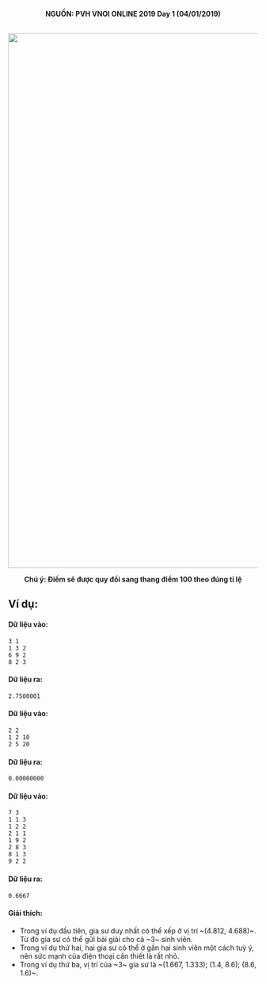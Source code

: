 **<center>NGUỒN: PVH VNOI ONLINE 2019 Day 1 (04/01/2019)</center>**
<br>

<center><img src="/images/problems/1166/signal.svg" width=1080px></center>

**<center>Chú ý: Điểm sẽ được quy đổi sang thang điểm 100 theo đúng tỉ lệ</center>**

## Ví dụ:
#### Dữ liệu vào:
```
3 1
1 3 2
6 9 2
8 2 3
```

#### Dữ liệu ra:
```
2.7500001
```

#### Dữ liệu vào:
```
2 2
1 2 10
2 5 20
```

#### Dữ liệu ra:
```
0.00000000
```

#### Dữ liệu vào:
```
7 3
1 1 3
1 2 2
2 1 1
1 9 2
2 8 3
8 1 3
9 2 2
```

#### Dữ liệu ra:
```
0.6667
```

#### Giải thích:
- Trong ví dụ đầu tiên, gia sư duy nhất có thể xếp ở vị trí ~(4.812, 4.688)~. Từ đó gia sư có thể gửi bài giải cho cả ~3~ sinh viên. 
- Trong ví dụ thứ hai, hai gia sư có thể ở gần hai sinh viên một cách tuỳ ý, nên sức mạnh của điện thoại cần thiết là rất nhỏ. 
- Trong ví dụ thứ ba, vị trí của ~3~ gia sư là ~(1.667, 1.333); (1.4, 8.6); (8.6, 1.6)~.